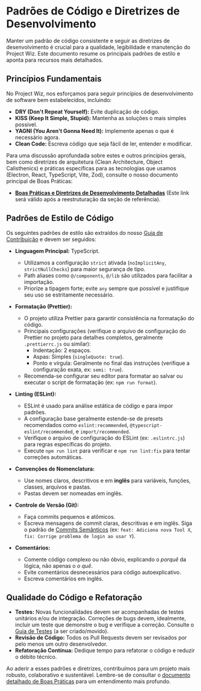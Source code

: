 # Padrões de Código e Diretrizes de Desenvolvimento

Manter um padrão de código consistente e seguir as diretrizes de desenvolvimento é crucial para a qualidade, legibilidade e manutenção do Project Wiz. Este documento resume os principais padrões de estilo e aponta para recursos mais detalhados.

## Princípios Fundamentais

No Project Wiz, nos esforçamos para seguir princípios de desenvolvimento de software bem estabelecidos, incluindo:

*   **DRY (Don't Repeat Yourself):** Evite duplicação de código.
*   **KISS (Keep It Simple, Stupid):** Mantenha as soluções o mais simples possível.
*   **YAGNI (You Aren't Gonna Need It):** Implemente apenas o que é necessário agora.
*   **Clean Code:** Escreva código que seja fácil de ler, entender e modificar.

Para uma discussão aprofundada sobre estes e outros princípios gerais, bem como diretrizes de arquitetura (Clean Architecture, Object Calisthenics) e práticas específicas para as tecnologias que usamos (Electron, React, TypeScript, Vite, Zod), consulte o nosso documento principal de Boas Práticas:

*   **[Boas Práticas e Diretrizes de Desenvolvimento Detalhadas](../reference/02-best-practices.md)** (Este link será válido após a reestruturação da seção de referência).

## Padrões de Estilo de Código

Os seguintes padrões de estilo são extraídos do nosso [Guia de Contribuição](../../community/contribution-guide.md) e devem ser seguidos:

*   **Linguagem Principal:** TypeScript.
    *   Utilizamos a configuração `strict` ativada (`noImplicitAny`, `strictNullChecks`) para maior segurança de tipo.
    *   Path aliases como `@/components`, `@/lib` são utilizados para facilitar a importação.
    *   Priorize a tipagem forte; evite `any` sempre que possível e justifique seu uso se estritamente necessário.

*   **Formatação (Prettier):**
    *   O projeto utiliza Prettier para garantir consistência na formatação do código.
    *   Principais configurações (verifique o arquivo de configuração do Prettier no projeto para detalhes completos, geralmente `.prettierrc.js` ou similar):
        *   Indentação: 2 espaços.
        *   Aspas: Simples (`singleQuote: true`).
        *   Ponto e vírgula: Geralmente no final das instruções (verifique a configuração exata, ex: `semi: true`).
    *   Recomenda-se configurar seu editor para formatar ao salvar ou executar o script de formatação (ex: `npm run format`).

*   **Linting (ESLint):**
    *   ESLint é usado para análise estática de código e para impor padrões.
    *   A configuração base geralmente estende-se de presets recomendados como `eslint:recommended`, `@typescript-eslint/recommended`, e `import/recommended`.
    *   Verifique o arquivo de configuração do ESLint (ex: `.eslintrc.js`) para regras específicas do projeto.
    *   Execute `npm run lint` para verificar e `npm run lint:fix` para tentar correções automáticas.

*   **Convenções de Nomenclatura:**
    *   Use nomes claros, descritivos e em **inglês** para variáveis, funções, classes, arquivos e pastas.
    *   Pastas devem ser nomeadas em inglês.

*   **Controle de Versão (Git):**
    *   Faça commits pequenos e atômicos.
    *   Escreva mensagens de commit claras, descritivas e em inglês. Siga o padrão de [Commits Semânticos](https://www.conventionalcommits.org/) (ex: `feat: Adiciona nova Tool X`, `fix: Corrige problema de login ao usar Y`).

*   **Comentários:**
    *   Comente código complexo ou não óbvio, explicando o *porquê* da lógica, não apenas o *o quê*.
    *   Evite comentários desnecessários para código autoexplicativo.
    *   Escreva comentários em inglês.

## Qualidade do Código e Refatoração

*   **Testes:** Novas funcionalidades devem ser acompanhadas de testes unitários e/ou de integração. Correções de bugs devem, idealmente, incluir um teste que demonstre o bug e verifique a correção. Consulte o [Guia de Testes](./03-testing-guide.md) (a ser criado/movido).
*   **Revisão de Código:** Todos os Pull Requests devem ser revisados por pelo menos um outro desenvolvedor.
*   **Refatoração Contínua:** Dedique tempo para refatorar o código e reduzir o débito técnico.

Ao aderir a esses padrões e diretrizes, contribuímos para um projeto mais robusto, colaborativo e sustentável. Lembre-se de consultar o [documento detalhado de Boas Práticas](../reference/02-best-practices.md) para um entendimento mais profundo.
